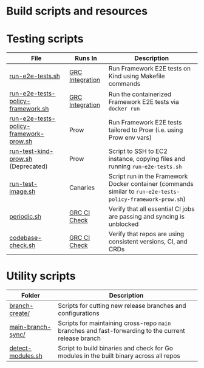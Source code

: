 # Build scripts and resources

# Testing scripts

| File                                                                               | Runs In                                                 | Description                                                                                                 |
| ---------------------------------------------------------------------------------- | ------------------------------------------------------- | ----------------------------------------------------------------------------------------------------------- |
| [run-e2e-tests.sh](./run-e2e-tests.sh)                                             | [GRC Integration](../.github/workflows/integration.yml) | Run Framework E2E tests on Kind using Makefile commands                                                     |
| [run-e2e-tests-policy-framework.sh](./run-e2e-tests-policy-framework.sh)           | [GRC Integration](../.github/workflows/integration.yml) | Run the containerized Framework E2E tests via `docker run`                                                  |
| [run-e2e-tests-policy-framework-prow.sh](./run-e2e-tests-policy-framework-prow.sh) | Prow                                                    | Run Framework E2E tests tailored to Prow (i.e. using Prow env vars)                                         |
| [run-test-kind-prow.sh](./run-test-kind-prow.sh)<br>(Deprecated)                   | Prow                                                    | Script to SSH to EC2 instance, copying files and running `run-e2e-tests.sh`                                 |
| [run-test-image.sh](./run-test-image.sh)                                           | Canaries                                                | Script run in the Framework Docker container (commands similar to `run-e2e-tests-policy-framework-prow.sh`) |
| [periodic.sh](./periodic.sh)                                                       | [GRC CI Check](../.github/workflows/repo-config.yml)    | Verify that all essential CI jobs are passing and syncing is unblocked                                      |
| [codebase-check.sh](./codebase-check.sh)                                           | [GRC CI Check](../.github/workflows/repo-config.yml)    | Verify that repos are using consistent versions, CI, and CRDs                                               |

# Utility scripts

| Folder                                    | Description                                                                                          |
| ----------------------------------------- | ---------------------------------------------------------------------------------------------------- |
| [branch-create/](./branch-create/)        | Scripts for cutting new release branches and configurations                                          |
| [main-branch-sync/](./main-branch-sync/)  | Scripts for maintaining cross-repo `main` branches and fast-forwarding to the current release branch |
| [detect-modules.sh](./detect-modules.sh) | Script to build binaries and check for Go modules in the built binary across all repos               |

